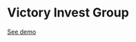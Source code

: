 # Victory Invest Group

<a href="https://sonfinity-poland.github.io/victory-invest-group/">See demo</a>
